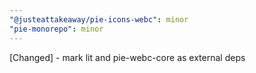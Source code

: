 ```yaml
---
"@justeattakeaway/pie-icons-webc": minor
"pie-monorepo": minor
---
```


[Changed] - mark lit and pie-webc-core as external deps

